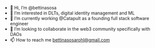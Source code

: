 - 👋 Hi, I’m @bettinasosa
- 👀 I’m interested in DLTs, digital identity management and ML
- 🌱 I’m currently working @Catapult as a founding full stack software engineer
- 💞️ I’m looking to collaborate in the web3 community specifically with DAOs
- 📫 How to reach me bettinasosarohl@gmail.com

<!---
bettinasosa/bettinasosa is a ✨ special ✨ repository because its `README.md` (this file) appears on your GitHub profile.
You can click the Preview link to take a look at your changes.
--->
